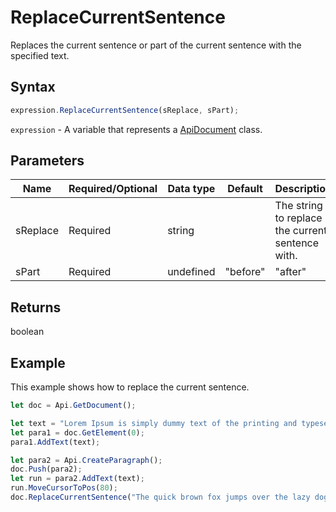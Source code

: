 # ReplaceCurrentSentence

Replaces the current sentence or part of the current sentence with the specified text.

## Syntax

```javascript
expression.ReplaceCurrentSentence(sReplace, sPart);
```

`expression` - A variable that represents a [ApiDocument](../ApiDocument.md) class.

## Parameters

| **Name** | **Required/Optional** | **Data type** | **Default** | **Description** |
| ------------- | ------------- | ------------- | ------------- | ------------- |
| sReplace | Required | string |  | The string to replace the current sentence with. |
| sPart | Required | undefined | "before" | "after" |  | The desired part of the current sentence to be replaced. |

## Returns

boolean

## Example

This example shows how to replace the current sentence.

```javascript
let doc = Api.GetDocument();

let text = "Lorem Ipsum is simply dummy text of the printing and typesetting industry. Lorem Ipsum has been the industry's standard dummy text ever since the 1500s, when an unknown printer took a galley of type and scrambled it to make a type specimen book. It has survived not only five centuries, but also the leap into electronic typesetting, remaining essentially unchanged. It was popularised in the 1960s with the release of Letraset sheets containing Lorem Ipsum passages, and more recently with desktop publishing software like Aldus PageMaker including versions of Lorem Ipsum.";
let para1 = doc.GetElement(0);
para1.AddText(text);

let para2 = Api.CreateParagraph();
doc.Push(para2);
let run = para2.AddText(text);
run.MoveCursorToPos(80);
doc.ReplaceCurrentSentence("The quick brown fox jumps over the lazy dog.");


```
